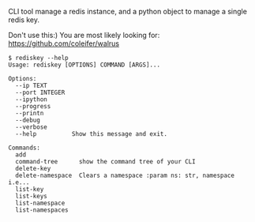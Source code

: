 CLI tool manage a redis instance, and a python object to manage a single redis key.

Don't use this:) You are most likely looking for: https://github.com/coleifer/walrus


```
$ rediskey --help
Usage: rediskey [OPTIONS] COMMAND [ARGS]...

Options:
  --ip TEXT
  --port INTEGER
  --ipython
  --progress
  --printn
  --debug
  --verbose
  --help          Show this message and exit.

Commands:
  add
  command-tree      show the command tree of your CLI
  delete-key
  delete-namespace  Clears a namespace :param ns: str, namespace i.e...
  list-key
  list-keys
  list-namespace
  list-namespaces
```
